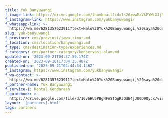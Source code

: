```yaml
---
title: Yuk Banyuwangi
f_image-link: https://drive.google.com/thumbnail?id=1s26xwwMzVkFYWiXJjMazdeFF64aGIG0f
f_instagram-link: https://www.instagram.com/yukbanyuwangi/
f_whatsapp-link: >-
  https://wa.me/6281357623911?text=Halo%20Yuk%20Banyuwangi,%20saya%20dapat%20info%20dari%20@loocale.id%20dan%20punya%20pertanyaan
slug: yuk-banyuwangi
f_province: cms/provinsi/jawa-timur.md
f_location: cms/location/banyuwangi.md
f_type: cms/destination-type/experiences.md
f_category: cms/partner-category/konservasi-alam.md
updated-on: '2023-09-21T04:37:59.174Z'
created-on: '2023-09-10T17:04:35.407Z'
published-on: '2023-09-21T04:44:34.146Z'
f_instagram: https://www.instagram.com/yukbanyuwangi/
f_wa-contact: >-
  https://wa.me/6281357623911?text=Halo%20Yuk%20Banyuwangi,%20saya%20dapat%20info%20dari%20@loocale.id%20dan%20punya%20pertanyaan
f_partner-name: Yuk Banyuwangi
f_service-1: Rental Kendaraan
f_guidebook: >-
  https://drive.google.com/file/d/10v6HU5PBgNFASTGgR3QdE4jJU0D9Qycx/view?usp=drive_link
layout: '[partners].html'
tags: partners
---
```



